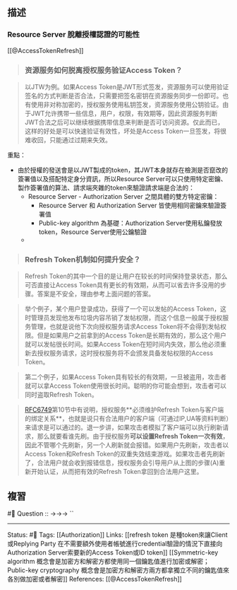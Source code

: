 ## 描述


### Resource Server 脫離授權認證的可能性

[[@AccessTokenRefresh]]
> ### 资源服务如何脱离授权服务验证Access Token？

> 以JTW为例。如果Access Token是JWT形式签发，资源服务可以使用验证签名的方式判断是否合法，只需要把签名密钥在资源服务同步一份即可。也有使用非对称加密的，授权服务使用私钥签发，资源服务使用公钥验证。由于JWT允许携带一些信息，用户，权限，有效期等，因此资源服务判断JWT合法之后可以继续根据携带信息来判断是否可访问资源。仅此而已，这样的好处是可以快速验证有效性，坏处是Access Token一旦签发，将很难收回，只能通过过期来失效。

重點：
- 由於授權的發送會是以JWT製成的token，其JWT本身就存在檢測是否竄改的簽署值以及搭配特定身分資訊，所以Resource Server可以只使用特定密鑰、製作簽署值的算法、請求端夾雜的token來驗證請求端是合法的：
	-  Resource Server - Authorization Server 之間具體的雙方特定密鑰：
		- Resource Server 和 Authorization Server 皆使用相同密鑰來驗證簽署值
		- Public-key algorithm 為基礎：Authorization Server使用私鑰發放token，Resource Server使用公鑰驗證
	- 


> ### Refresh Token机制如何提升安全？

> Refresh Token的其中一个目的是让用户在较长的时间保持登录状态，那么可否直接让Access Token具有更长的有效期，从而可以省去许多没用的步骤。答案是不安全，理由参考上面问题的答案。

> 举个例子，某个用户登录成功，获得了一个可以发帖的Access Token，这时管理员发现他发布垃圾内容吊销了发帖权限，而这个信息一般属于授权服务管理，也就是说他下次向授权服务请求Access Token将不会得到发帖权限。但是如果用户之前拿到的Access Token是长期有效的，那么这个用户就可以发帖很长时间。如果Access Token在短时间内失效，那么他必须重新去授权服务请求，这时授权服务将不会颁发具备发帖权限的Access Token。

> 第二个例子，如果Access Token具有较长的有效期，一旦被盗用，攻击者就可以拿Access Token使用很长时间。聪明的你可能会想到，攻击者可以同时盗取Refresh Token。

>[RFC6749](https://link.juejin.cn?target=http%3A%2F%2Fwww.rfcreader.com%2F%23rfc6749 "http://www.rfcreader.com/#rfc6749")第10节中有说明，授权服务**必须维护Refresh Token与客户端的绑定关系**，也就是说只有合法用户的客户端（可通过IP,UA等资料判断）来请求是可以通过的。退一步讲，如果攻击者模拟了客户端可以执行刷新请求，那么就要看谁先刷。由于授权服务**可以设置Refresh Token一次有效**，因此不管哪个先刷新，另一个人刷新就会报错。如果用户先刷新，攻击者以Access Token和Refresh Token的双重失效结束游戏。如果攻击者先刷新了，合法用户就会收到报错信息，授权服务会引导用户从上图的步骤(A)重新开始认证，从而把有效的Refresh Token拿回到合法用户这里。


## 複習

#🧠 Question :: ->->-> ``
<!--SR:!2023-01-24,3,250-->

---
Status: #🌱 
Tags:
[[Authorization]]
Links:
[[refresh token 是種token來讓Client或Replying Party 在不需要額外使用者帳號進行credential驗證的情況下直接向Authorization Server索要新的Access Token或ID token]]
[[Symmetric-key algorithm 概念會是加密方和解密方都使用同一個鑰匙值進行加密或解密；Public-key cryptography 概念會是加密方和解密方兩方都拿獨立不同的鑰匙值來各別做加密或者解密]]
References:
[[@AccessTokenRefresh]]